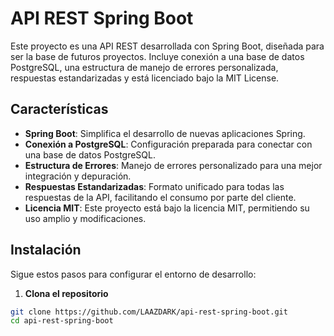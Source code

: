 # API REST Spring Boot

Este proyecto es una API REST desarrollada con Spring Boot, diseñada para ser la base de futuros proyectos. Incluye conexión a una base de datos PostgreSQL, una estructura de manejo de errores personalizada, respuestas estandarizadas y está licenciado bajo la MIT License.

## Características

- **Spring Boot**: Simplifica el desarrollo de nuevas aplicaciones Spring.
- **Conexión a PostgreSQL**: Configuración preparada para conectar con una base de datos PostgreSQL.
- **Estructura de Errores**: Manejo de errores personalizado para una mejor integración y depuración.
- **Respuestas Estandarizadas**: Formato unificado para todas las respuestas de la API, facilitando el consumo por parte del cliente.
- **Licencia MIT**: Este proyecto está bajo la licencia MIT, permitiendo su uso amplio y modificaciones.


## Instalación

Sigue estos pasos para configurar el entorno de desarrollo:

1. **Clona el repositorio**

```bash
git clone https://github.com/LAAZDARK/api-rest-spring-boot.git
cd api-rest-spring-boot 
